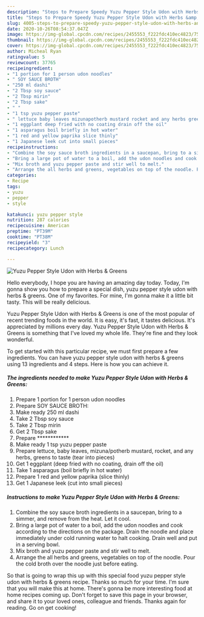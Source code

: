 ```yaml
---
description: "Steps to Prepare Speedy Yuzu Pepper Style Udon with Herbs &amp;amp; Greens"
title: "Steps to Prepare Speedy Yuzu Pepper Style Udon with Herbs &amp;amp; Greens"
slug: 4005-steps-to-prepare-speedy-yuzu-pepper-style-udon-with-herbs-and-amp-greens
date: 2020-10-26T08:54:37.047Z
image: https://img-global.cpcdn.com/recipes/2455553_f222fdc410ec4823/751x532cq70/yuzu-pepper-style-udon-with-herbs-greens-recipe-main-photo.jpg
thumbnail: https://img-global.cpcdn.com/recipes/2455553_f222fdc410ec4823/751x532cq70/yuzu-pepper-style-udon-with-herbs-greens-recipe-main-photo.jpg
cover: https://img-global.cpcdn.com/recipes/2455553_f222fdc410ec4823/751x532cq70/yuzu-pepper-style-udon-with-herbs-greens-recipe-main-photo.jpg
author: Micheal Ryan
ratingvalue: 5
reviewcount: 37765
recipeingredient:
- "1 portion for 1 person udon noodles"
- " SOY SAUCE BROTH"
- "250 ml dashi"
- "2 Tbsp soy sauce"
- "2 Tbsp mirin"
- "2 Tbsp sake"
- " "
- "1 tsp yuzu pepper paste"
- " lettuce baby leaves mizunapotherb mustard rocket and any herbs greens to taste tear into pieces"
- "1 eggplant deep fried with no coating drain off the oil"
- "1 asparagus boil briefly in hot water"
- "1 red and yellow paprika slice thinly"
- "1 Japanese leek cut into small pieces"
recipeinstructions:
- "Combine the soy sauce broth ingredients in a saucepan, bring to a simmer, and remove from the heat. Let it cool."
- "Bring a large pot of water to a boil, add the udon noodles and cook according to the directions on the package. Drain the noodle and place immediately under cold running water to halt cooking. Drain well and put in a serving bowl."
- "Mix broth and yuzu pepper paste and stir well to melt."
- "Arrange the all herbs and greens, vegetables on top of the noodle. Pour the cold broth over the noodle just before eating."
categories:
- Recipe
tags:
- yuzu
- pepper
- style

katakunci: yuzu pepper style 
nutrition: 287 calories
recipecuisine: American
preptime: "PT39M"
cooktime: "PT38M"
recipeyield: "3"
recipecategory: Lunch

---
```



![Yuzu Pepper Style Udon with Herbs &amp; Greens](https://img-global.cpcdn.com/recipes/2455553_f222fdc410ec4823/751x532cq70/yuzu-pepper-style-udon-with-herbs-greens-recipe-main-photo.jpg)

Hello everybody, I hope you are having an amazing day today. Today, I'm gonna show you how to prepare a special dish, yuzu pepper style udon with herbs &amp; greens. One of my favorites. For mine, I'm gonna make it a little bit tasty. This will be really delicious.

Yuzu Pepper Style Udon with Herbs &amp; Greens is one of the most popular of recent trending foods in the world. It is easy, it's fast, it tastes delicious. It's appreciated by millions every day. Yuzu Pepper Style Udon with Herbs &amp; Greens is something that I've loved my whole life. They're fine and they look wonderful.




To get started with this particular recipe, we must first prepare a few ingredients. You can have yuzu pepper style udon with herbs &amp; greens using 13 ingredients and 4 steps. Here is how you can achieve it.

<!--inarticleads1-->

##### The ingredients needed to make Yuzu Pepper Style Udon with Herbs &amp; Greens:

1. Prepare 1 portion for 1 person udon noodles
1. Prepare  SOY SAUCE BROTH:
1. Make ready 250 ml dashi
1. Take 2 Tbsp soy sauce
1. Take 2 Tbsp mirin
1. Get 2 Tbsp sake
1. Prepare  ************
1. Make ready 1 tsp yuzu pepper paste
1. Prepare  lettuce, baby leaves, mizuna/potherb mustard, rocket, and any herbs, greens to taste (tear into pieces)
1. Get 1 eggplant (deep fried with no coating, drain off the oil)
1. Take 1 asparagus (boil briefly in hot water)
1. Prepare 1 red and yellow paprika (slice thinly)
1. Get 1 Japanese leek (cut into small pieces)




<!--inarticleads2-->

##### Instructions to make Yuzu Pepper Style Udon with Herbs &amp; Greens:

1. Combine the soy sauce broth ingredients in a saucepan, bring to a simmer, and remove from the heat. Let it cool.
1. Bring a large pot of water to a boil, add the udon noodles and cook according to the directions on the package. Drain the noodle and place immediately under cold running water to halt cooking. Drain well and put in a serving bowl.
1. Mix broth and yuzu pepper paste and stir well to melt.
1. Arrange the all herbs and greens, vegetables on top of the noodle. Pour the cold broth over the noodle just before eating.




So that is going to wrap this up with this special food yuzu pepper style udon with herbs &amp; greens recipe. Thanks so much for your time. I'm sure that you will make this at home. There's gonna be more interesting food at home recipes coming up. Don't forget to save this page in your browser, and share it to your loved ones, colleague and friends. Thanks again for reading. Go on get cooking!
